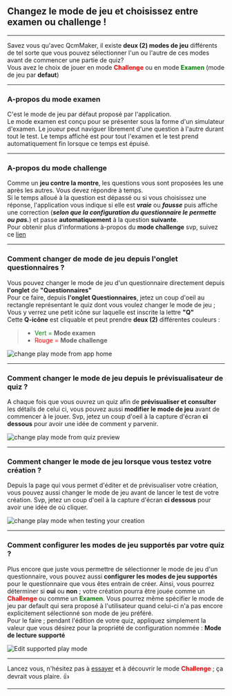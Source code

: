 ## Changez le mode de jeu et choisissez entre examen ou challenge !

---
Savez vous qu'avec QcmMaker, il existe **deux (2) modes de jeu** différents de tel sorte que vous pouvez sélectionner l'un ou l'autre de ces modes avant de commencer une partie de quiz?  
Vous avez le choix de jouer en mode <span style="color:red">**Challenge**</span> ou en mode <span style="color:green">**Examen**</span>  (mode de jeu par **defaut**)

---
### A-propos du mode examen
C'est le mode de jeu par défaut proposé par l'application.  
Le mode examen est conçu pour se présenter sous la forme d'un simulateur d'examen. Le joueur peut naviguer librement d'une question à l'autre durant tout le test. Le temps affiché est pour tout l'examen et le test prend automatiquement fin lorsque ce temps est épuisé.

---

### A-propos du mode challenge
Comme un **jeu contre la montre**, les questions vous sont proposées les une après les autres. Vous devez répondre à temps.  
Si le temps alloué à la question est dépassé ou si vous choisissez une réponse, l'application vous indique si elle est _**vraie**_ ou _**fausse**_ puis affiche une correction (_**selon que la configuration du questionnaire le permette ou pas.**_) et passe **automatiquement** à la question **suivante**.  
Pour obtenir plus d'informations à-propos du **mode challenge** svp, suivez ce [lien][challenge_mode_details]

---

### Comment changer de mode de jeu depuis l'onglet questionnaires ?
Vous pouvez changer le mode de jeu d'un questionnaire directement depuis **l'onglet** de **"Questionnaires"**  
Pour ce faire, depuis **l'onglet Questionnaires**, jetez un coup d'oeil au rectangle représentant le quiz dont vous voulez changer le mode de jeu ; Vous y verrez une petit icône sur laquelle est inscrite la lettre **"Q"**  
Cette **Q-icône** est cliquable et peut prendre **deux (2)** différentes couleurs :  

>* <span style="color:green">Vert =</span> **Mode examen**  
>* <span style="color:red">Rouge =</span> **Mode challenge**  

![change play mode from app home][picture1]  

---

### Comment changer le mode de jeu depuis le prévisualisateur de quiz ?
A chaque fois que vous ouvrez un quiz afin de **prévisualiser et consulter** les détails de celui ci, vous pouvez aussi **modifier le mode de jeu** avant de commencer à le jouer. Svp, jetez un coup d'oeil à la capture d'écran **ci dessous** pour avoir une idée de comment y parvenir.  

![change play mode from quiz preview][picture2]  

---

### Comment changer le mode de jeu lorsque vous testez votre création ?
Depuis la page qui vous permet d'éditer et de prévisualiser votre création, vous pouvez aussi changer le mode de jeu avant de lancer le test de votre création. Svp, jetez un coup d'oeil à la capture d'écran **ci dessous** pour avoir une idée de où cliquer.  

![change play mode when testing your creation][picture3]  

---

### Comment configurer les modes de jeu supportés par votre quiz ?
Plus encore que juste vous permettre de sélectionner le mode de jeu d'un questionnaire, vous pouvez aussi **configurer les modes de jeu supportés** pour le questionnaire que vous êtes entrain de créer. Ainsi, vous pourrez déterminer si **oui** ou **non** ; votre création pourra être jouée comme un <span style="color:red">**Challenge**</span> ou comme un <span style="color:green">**Examen**</span>. Vous pourrez même spécifier le mode de jeu par default qui sera proposé à l'utilisateur quand celui-ci n'a pas encore explicitement sélectionné son mode de jeu préféré.  
Pour le faire ; pendant l'édition de votre quiz, appliquez simplement la valeur que vous désirez pour la propriété de configuration nommée : **Mode de lecture supporté**  

![Edit supported play mode][picture4]  

---
Lancez vous, n'hésitez pas à [essayer][call_to_action] et à découvrir le mode <span style="color:red">**Challenge**</span> ; ça devrait vous plaire. 👍  

---


[picture1]: https://qcmmaker.qmakertech.com/notifications/play-modes/resources/picture1.png
[picture2]: https://qcmmaker.qmakertech.com/notifications/play-modes/resources/picture2.png
[picture3]: https://qcmmaker.qmakertech.com/notifications/play-modes/resources/picture3.png
[picture4]: https://qcmmaker.qmakertech.com/notifications/play-modes/resources/picture4.png
[call_to_action]: qcmmaker://activities/MySpaceActivity
[challenge_mode_details]: https://github.com/Q-maker/document-qmaker-specifications/blob/master/FAQ/apps/Android/fr/challenge_mode.md
[GooglePlay]: https://play.google.com/store/apps/details?id=com.devup.qcm.maker
